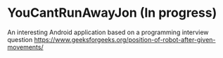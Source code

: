 # YouCantRunAwayJon (In progress)
An interesting Android application based on a programming interview question https://www.geeksforgeeks.org/position-of-robot-after-given-movements/

